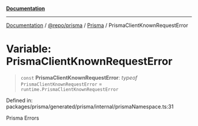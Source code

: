 [**Documentation**](../../../../../README.md)

***

[Documentation](../../../../../README.md) / [@repo/prisma](../../../README.md) / [Prisma](../README.md) / PrismaClientKnownRequestError

# Variable: PrismaClientKnownRequestError

> `const` **PrismaClientKnownRequestError**: *typeof* `PrismaClientKnownRequestError` = `runtime.PrismaClientKnownRequestError`

Defined in: packages/prisma/generated/prisma/internal/prismaNamespace.ts:31

Prisma Errors

